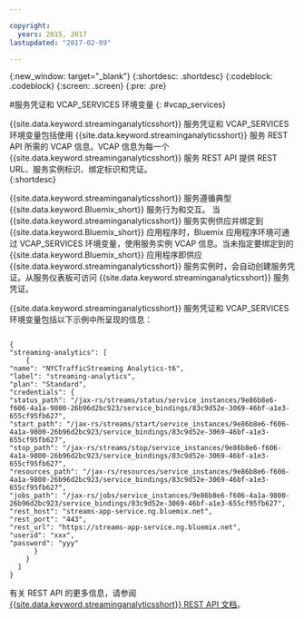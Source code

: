 ```yaml
---

copyright:
  years: 2015, 2017
lastupdated: "2017-02-09"

---
```


<!-- Attribute definitions --> 
{:new_window: target="_blank"}
{:shortdesc: .shortdesc}
{:codeblock: .codeblock}
{:screen: .screen}
{:pre: .pre}

#服务凭证和 VCAP_SERVICES 环境变量
{: #vcap_services}

{{site.data.keyword.streaminganalyticsshort}} 服务凭证和 VCAP_SERVICES 环境变量包括使用 {{site.data.keyword.streaminganalyticsshort}} 服务 REST API 所需的 VCAP 信息。VCAP 信息为每一个 {{site.data.keyword.streaminganalyticsshort}} 服务 REST API 提供 REST URL、服务实例标识、绑定标识和凭证。  
{:shortdesc}


{{site.data.keyword.streaminganalyticsshort}} 服务遵循典型 {{site.data.keyword.Bluemix_short}} 服务行为和交互。
当 {{site.data.keyword.streaminganalyticsshort}} 服务实例供应并绑定到 {{site.data.keyword.Bluemix_short}} 应用程序时，Bluemix 应用程序环境可通过 VCAP_SERVICES 环境变量，使用服务实例 VCAP 信息。当未指定要绑定到的 {{site.data.keyword.Bluemix_short}} 应用程序即供应 {{site.data.keyword.streaminganalyticsshort}} 服务实例时，会自动创建服务凭证。从服务仪表板可访问 {{site.data.keyword.streaminganalyticsshort}} 服务凭证。



{{site.data.keyword.streaminganalyticsshort}} 服务凭证和 VCAP_SERVICES 环境变量包括以下示例中所呈现的信息：

<pre><code>
{
"streaming-analytics": [
    {
"name": "NYCTrafficStreaming Analytics-t6",
"label": "streaming-analytics",
"plan": "Standard",
"credentials": {
"status_path": "/jax-rs/streams/status/service_instances/9e86b8e6-f606-4a1a-9800-26b96d2bc923/service_bindings/83c9d52e-3069-46bf-a1e3-655cf95fb627",
"start_path": "/jax-rs/streams/start/service_instances/9e86b8e6-f606-4a1a-9800-26b96d2bc923/service_bindings/83c9d52e-3069-46bf-a1e3-655cf95fb627",
"stop_path": "/jax-rs/streams/stop/service_instances/9e86b8e6-f606-4a1a-9800-26b96d2bc923/service_bindings/83c9d52e-3069-46bf-a1e3-655cf95fb627",
"resources_path": "/jax-rs/resources/service_instances/9e86b8e6-f606-4a1a-9800-26b96d2bc923/service_bindings/83c9d52e-3069-46bf-a1e3-655cf95fb627",
"jobs_path": "/jax-rs/jobs/service_instances/9e86b8e6-f606-4a1a-9800-26b96d2bc923/service_bindings/83c9d52e-3069-46bf-a1e3-655cf95fb627",
"rest_host": "streams-app-service.ng.bluemix.net",
"rest_port": "443",
"rest_url": "https://streams-app-service.ng.bluemix.net",
"userid": "xxx",
"password": "yyy"
      }
    }
  ]
}	  
</code></pre>

有关 REST API 的更多信息，请参阅 [{{site.data.keyword.streaminganalyticsshort}} REST API 文档](https://console.ng.bluemix.net/apidocs/220)。 
